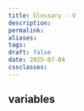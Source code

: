 ```yaml
---
title: Glossary - V
description: 
permalink: 
aliases: 
tags: 
draft: false
date: 2025-07-04
cssclasses:
---
```

## variables